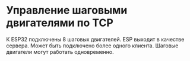 # Управление шаговыми двигателями по TCP
К ESP32 подключены 8 шаговых двигателей. ESP выходит в качестве сервера. Может быть подключено более одного клиента. Шаговые двигатели могут работать одновременно.